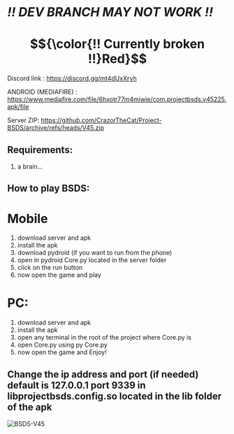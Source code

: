 # *!! DEV BRANCH MAY NOT WORK !!* #

# $${\color{!! Currently broken !!}Red}$$ #


Discord link : https://discord.gg/mt4dUxXryh

ANDROID (MEDIAFIRE) : https://www.mediafire.com/file/6hxotr77m4miwie/com.projectbsds.v45225.apk/file

Server ZIP: https://github.com/CrazorTheCat/Project-BSDS/archive/refs/heads/V45.zip

## Requirements: ##
1. a brain...

## How to play BSDS: ##

# Mobile #
1. download server and apk
2. install the apk
3. download pydroid (if you want to run from the phone)
4. open in pydroid Core.py located in the server folder
5. click on the run button
6. now open the game and play

# PC: #
1. download server and apk
2. install the apk
3. open any terminal in the root of the project where Core.py is
4. open Core.py using py Core.py 
5. now open the game and Enjoy!

## Change the ip address and port (if needed) default is 127.0.0.1 port 9339 in libprojectbsds.config.so located in the lib folder of the apk ##

![BSDS-V45](https://github.com/user-attachments/assets/95f2a049-6c9c-4651-9812-9901040028f2)
